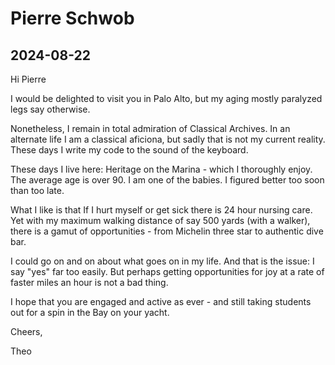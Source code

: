 # Pierre Schwob


## 2024-08-22

Hi Pierre

I would be delighted to visit you in Palo Alto, but my aging mostly paralyzed legs say otherwise.

Nonetheless, I remain in total admiration of Classical Archives. In an alternate life I am a classical aficiona, but sadly that is not my current reality. These days I write my code to the sound of the keyboard.

These days I live here: Heritage on the Marina - which I thoroughly enjoy. The average age is over 90. I am one of the babies. I figured better too soon than too late.

What I like is that If I hurt myself or get sick there is 24 hour nursing care. Yet with my maximum walking distance of say 500 yards (with a walker), there is a gamut of opportunities - from Michelin three star to authentic dive bar.

I could go on and on about what goes on in my life. And that is the issue: I say "yes" far too easily. But perhaps getting opportunities for joy at a rate of faster miles an hour is not a bad thing.

I hope that you are engaged and active as ever - and still taking students out for a spin in the Bay on your yacht.

Cheers,

Theo


